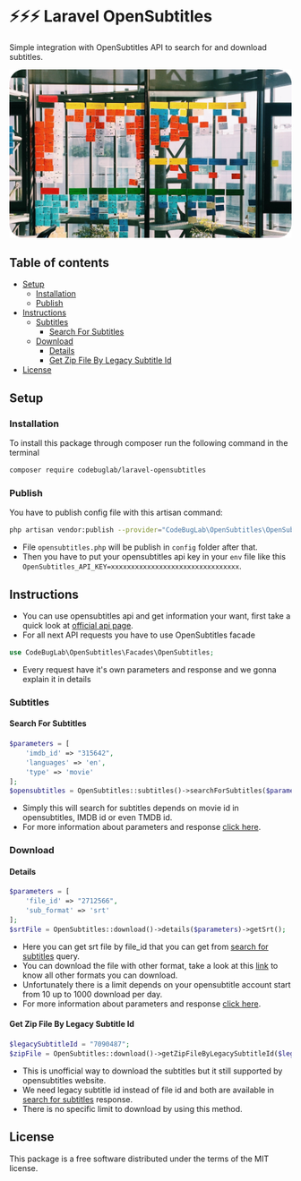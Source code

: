 # ⚡⚡⚡ Laravel OpenSubtitles

Simple integration with OpenSubtitles API to search for and download subtitles.

![Laravel media removable](logo.png)

## Table of contents
- [Setup](#setup)
    - [Installation](#installation)
    - [Publish](#publish)
- [Instructions](#Instructions)
    - [Subtitles](#subtitles)
        - [Search For Subtitles](#search-for-subtitles)
    - [Download](#download)
        - [Details](#details)
        - [Get Zip File By Legacy Subtitle Id](#get-zip-file-by-legacy-subtitle-id)
- [License](#license)
## Setup
### Installation

To install this package through composer run the following command in the terminal

```bash
composer require codebuglab/laravel-opensubtitles
```
### Publish
You have to publish config file with this artisan command:
```bash
php artisan vendor:publish --provider="CodeBugLab\OpenSubtitles\OpenSubtitlesServiceProvider"
```
- File `opensubtitles.php` will be publish in `config` folder after that.
- Then you have to put your opensubtitles api key in your `env` file like this `OpenSubtitles_API_KEY=xxxxxxxxxxxxxxxxxxxxxxxxxxxxxxxx`.

## Instructions
- You can use opensubtitles api and get information your want, first take a quick look at [official api page](https://opensubtitles.stoplight.io/docs/opensubtitles-api/).
- For all next API requests you have to use OpenSubtitles facade 
```php
use CodeBugLab\OpenSubtitles\Facades\OpenSubtitles;
```
- Every request have it's own parameters and response and we gonna explain it in details




### Subtitles

#### Search For Subtitles
```php
$parameters = [
    'imdb_id' => "315642",
    'languages' => 'en',
    'type' => 'movie'
];
$opensubtitles = OpenSubtitles::subtitles()->searchForSubtitles($parameters)->toArray();
```
- Simply this will search for subtitles depends on movie id in opensubtitles, IMDB id or even TMDB id.
- For more information about parameters and response [click here](https://opensubtitles.stoplight.io/docs/opensubtitles-api/b3A6Mjc1MTk3MjY-search-for-subtitles).




### Download

#### Details
```php
$parameters = [
    'file_id' => "2712566",
    'sub_format' => 'srt'
];
$srtFile = OpenSubtitles::download()->details($parameters)->getSrt();
```
- Here you can get srt file by file_id that you can get from [search for subtitles](#search-for-subtitles) query.
- You can download the file with other format, take a look at this [link](https://opensubtitles.stoplight.io/docs/opensubtitles-api/b3A6Mjc1MTk3MTk-subtitle-formats) to know all other formats you can download.
- Unfortunately there is a limit depends on your opensubtitle account start from 10 up to 1000 download per day.
- For more information about parameters and response [click here](https://opensubtitles.stoplight.io/docs/opensubtitles-api/b3A6Mjc1MTk3Mjc-download).

#### Get Zip File By Legacy Subtitle Id
```php
$legacySubtitleId = "7090487";
$zipFile = OpenSubtitles::download()->getZipFileByLegacySubtitleId($legacySubtitleId);
```
- This is unofficial way to download the subtitles but it still supported by opensubtitles website.
- We need legacy subtitle id instead of file id and both are available in [search for subtitles](#search-for-subtitles) response.
- There is no specific limit to download by using this method.



## License

This package is a free software distributed under the terms of the MIT license.
